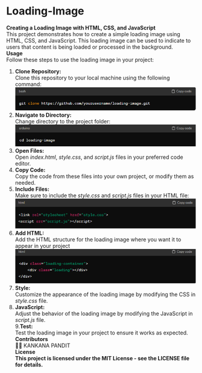 # Loading-Image
<b>Creating a Loading Image with HTML, CSS, and JavaScript</b> <br>
This project demonstrates how to create a simple loading image using HTML, CSS, and JavaScript. This loading image can be used to indicate to users that content is being loaded or processed in the background.<br>
<b>Usage</b><br>
Follow these steps to use the loading image in your project:<br>
1. <b>Clone Repository:</b><br>
Clone this repository to your local machine using the following command:<br>
 <img src="ss1.PNG" ><BR>
2. <b>Navigate to Directory:</b><br>
Change directory to the project folder:
<img src="ss2.PNG" ><BR>
3. <b>Open Files:</b><br>
 Open <i>index.html</i>, <i>style.css</i>, and <i>script.js</i> files in your preferred code editor.<br>
4. <b>Copy Code:</b><br>
 Copy the code from these files into your own project, or modify them as needed.<br>
5. <b>Include Files:</b><br>
 Make sure to include the <i>style.css</i> and <i>script.js</i> files in your HTML file:<br>
 <img src="ss3.PNG" ><BR>
6. <b>Add HTML: </b><br>
Add the HTML structure for the loading image where you want it to appear in your project<br>
 <img src="ss4.PNG" ><BR>
7. <b>Style:</b><br>
Customize the appearance of the loading image by modifying the CSS in <i>style.css</i> file.<br>
8. <b>JavaScript:</b><br>
Adjust the behavior of the loading image by modifying the JavaScript in <i>script.js</i> file.<br>
9.<b>Test: </b><br>
Test the loading image in your project to ensure it works as expected.<br>
<b>Contributors</b><br>
👩‍🦰 KANKANA PANDIT<BR>
<b>License</b><br>
<b>This project is licensed under the MIT License - see the <a>LICENSE</a> file for details.</b>


